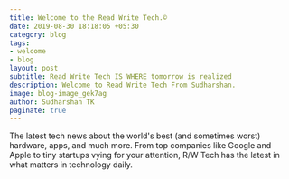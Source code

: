 ```yaml
---
title: Welcome to the Read Write Tech.©️
date: 2019-08-30 18:18:05 +05:30
category: blog
tags:
- welcome
- blog
layout: post
subtitle: Read Write Tech IS WHERE tomorrow is realized
description: Welcome to Read Write Tech From Sudharshan.
image: blog-image_gek7ag
author: Sudharshan TK
paginate: true
---
```


The latest tech news about the world's best (and sometimes worst) hardware, apps, and much more. From top companies like Google and Apple to tiny startups vying for your attention, R/W Tech has the latest in what matters in technology daily.
